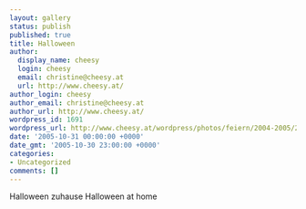 ```yaml
---
layout: gallery
status: publish
published: true
title: Halloween
author:
  display_name: cheesy
  login: cheesy
  email: christine@cheesy.at
  url: http://www.cheesy.at/
author_login: cheesy
author_email: christine@cheesy.at
author_url: http://www.cheesy.at/
wordpress_id: 1691
wordpress_url: http://www.cheesy.at/wordpress/photos/feiern/2004-2005/2005-10-31/
date: '2005-10-31 00:00:00 +0000'
date_gmt: '2005-10-30 23:00:00 +0000'
categories:
- Uncategorized
comments: []
---
```

<!--:de-->Halloween zuhause
<!--:--><!--:en-->Halloween at home
<!--:-->
